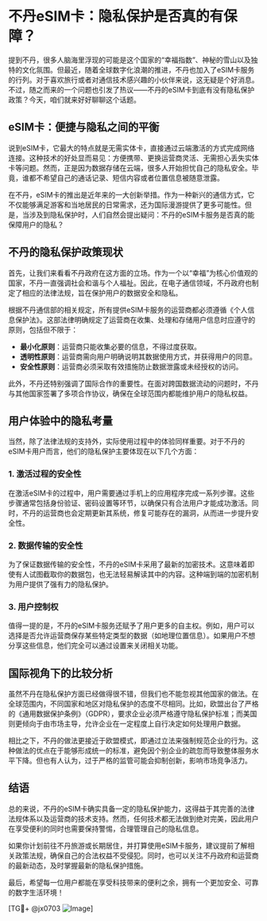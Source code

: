 # 不丹eSIM卡：隐私保护是否真的有保障？

提到不丹，很多人脑海里浮现的可能是这个国家的“幸福指数”、神秘的雪山以及独特的文化氛围。但最近，随着全球数字化浪潮的推进，不丹也加入了eSIM卡服务的行列。对于喜欢旅行或者对通信技术感兴趣的小伙伴来说，这无疑是个好消息。不过，随之而来的一个问题也引发了热议——不丹的eSIM卡到底有没有隐私保护政策？今天，咱们就来好好聊聊这个话题。

## eSIM卡：便捷与隐私之间的平衡

说到eSIM卡，它最大的特点就是无需实体卡，直接通过云端激活的方式完成网络连接。这种技术的好处显而易见：方便携带、更换运营商灵活、无需担心丢失实体卡等问题。然而，正是因为数据存储在云端，很多人开始担忧自己的隐私安全。毕竟，谁都不希望自己的通话记录、短信内容或者位置信息被随意泄露。

在不丹，eSIM卡的推出是近年来的一大创新举措。作为一种新兴的通信方式，它不仅能够满足游客和当地居民的日常需求，还为国际漫游提供了更多可能性。但是，当涉及到隐私保护时，人们自然会提出疑问：不丹的eSIM卡服务是否真的能保障用户的隐私？

## 不丹的隐私保护政策现状

首先，让我们来看看不丹政府在这方面的立场。作为一个以“幸福”为核心价值观的国家，不丹一直强调社会和谐与个人福祉。因此，在电子通信领域，不丹政府也制定了相应的法律法规，旨在保护用户的数据安全和隐私。

根据不丹通信部的相关规定，所有提供eSIM卡服务的运营商都必须遵循《个人信息保护法》。这部法律明确规定了运营商在收集、处理和存储用户信息时应遵守的原则，包括但不限于：

- **最小化原则**：运营商只能收集必要的信息，不得过度获取。
- **透明性原则**：运营商需向用户明确说明其数据使用方式，并获得用户的同意。
- **安全性原则**：运营商必须采取有效措施防止数据泄露或未经授权的访问。

此外，不丹还特别强调了国际合作的重要性。在面对跨国数据流动的问题时，不丹与其他国家签署了多项合作协议，确保在全球范围内都能维护用户的隐私权益。

## 用户体验中的隐私考量

当然，除了法律法规的支持外，实际使用过程中的体验同样重要。对于不丹的eSIM卡用户而言，他们的隐私保护主要体现在以下几个方面：

### 1. 激活过程的安全性

在激活eSIM卡的过程中，用户需要通过手机上的应用程序完成一系列步骤。这些步骤通常包括身份验证、密码设置等环节，以确保只有合法用户才能成功激活。同时，不丹的运营商也会定期更新其系统，修复可能存在的漏洞，从而进一步提升安全性。

### 2. 数据传输的安全性

为了保证数据传输的安全性，不丹的eSIM卡采用了最新的加密技术。这意味着即使有人试图截取你的数据包，也无法轻易解读其中的内容。这种端到端的加密机制为用户提供了强有力的隐私保护。

### 3. 用户控制权

值得一提的是，不丹的eSIM卡服务还赋予了用户更多的自主权。例如，用户可以选择是否允许运营商保存某些特定类型的数据（如地理位置信息）。如果用户不想分享这些信息，他们完全可以通过设置来关闭相关功能。

## 国际视角下的比较分析

虽然不丹在隐私保护方面已经做得很不错，但我们也不能忽视其他国家的做法。在全球范围内，不同国家和地区对隐私保护的态度不尽相同。比如，欧盟出台了严格的《通用数据保护条例》（GDPR），要求企业必须严格遵守隐私保护标准；而美国则更倾向于由市场主导，允许企业在一定程度上自行决定如何处理用户数据。

相比之下，不丹的做法更接近于欧盟模式，即通过立法来强制规范企业的行为。这种做法的优点在于能够形成统一的标准，避免因个别企业的疏忽而导致整体服务水平下降。但也有人认为，过于严格的监管可能会抑制创新，影响市场竞争活力。

## 结语

总的来说，不丹的eSIM卡确实具备一定的隐私保护能力，这得益于其完善的法律法规体系以及运营商的技术支持。然而，任何技术都无法做到绝对完美，因此用户在享受便利的同时也需要保持警惕，合理管理自己的隐私信息。

如果你计划前往不丹旅游或长期居住，并打算使用eSIM卡服务，建议提前了解相关政策法规，确保自己的合法权益不受侵犯。同时，也可以关注不丹政府和运营商的最新动态，及时掌握最新的隐私保护措施。

最后，希望每一位用户都能在享受科技带来的便利之余，拥有一个更加安全、可靠的数字生活环境！

[TG💪+ @jx0703 ![Image](https://github.com/user-attachments/assets/dbca1d08-cadb-493c-b0ec-ad6f7a83f270)]